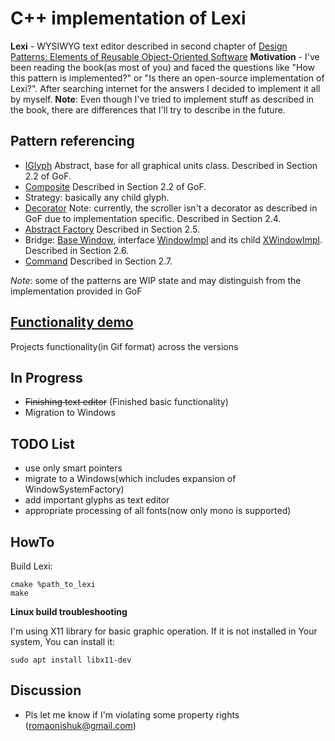 # C++ implementation of Lexi

**Lexi** - WYSIWYG text editor described in second chapter of [Design Patterns: Elements of Reusable Object-Oriented Software](https://en.wikipedia.org/wiki/Design_Patterns)
**Motivation** - I've been reading the book(as most of you) and faced the questions like "How this pattern is implemented?" or "Is there an open-source implementation of Lexi?". After searching internet for the answers I decided to implement it all by myself.
**Note**: Even though I've tried to implement stuff as described in the book, there are differences that I'll try to describe in the future.

## Pattern referencing
- [IGlyph](https://github.com/romaonishuk/LexI/blob/master/inc/glyphs/i_glyph.hpp) Abstract, base for all graphical units class. Described in Section 2.2 of GoF.
- [Composite](https://github.com/romaonishuk/LexI/blob/master/inc/glyphs/i_composite_glyph.hpp) Described in Section 2.2 of GoF.
- Strategy: basically any child glyph.
- [Decorator](https://github.com/romaonishuk/LexI/blob/master/inc/decorator.hpp) Note: currently, the scroller isn't a decorator as described in GoF due to implementation specific. Described in Section 2.4.
- [Abstract Factory](https://github.com/romaonishuk/LexI/blob/master/inc/window_system_factory.hpp) Described in Section 2.5.
- Bridge: [Base Window](https://github.com/romaonishuk/LexI/blob/master/inc/window.hpp), interface [WindowImpl](https://github.com/romaonishuk/LexI/blob/master/inc/window_impl.hpp) and its child [XWindowImpl](https://github.com/romaonishuk/LexI/blob/master/src/lexi_linux/inc/x_window_impl.hpp). Described in Section 2.6.
- [Command](https://github.com/romaonishuk/LexI/blob/master/inc/i_command.hpp) Described in Section 2.7.

*Note*: some of the patterns are WIP state and may distinguish from the implementation provided in GoF 

## [Functionality demo](https://github.com/romaonishuk/LexI/blob/master/docs/functionality_demo/demo.md)
Projects functionality(in Gif format) across the versions

## In Progress
- ~~Finishing text editor~~ (Finished basic functionality)
- Migration to Windows

## TODO List
- use only smart pointers
- migrate to a Windows(which includes expansion of WindowSystemFactory)
- add important glyphs as text editor
- appropriate processing of all fonts(now only mono is supported)

## HowTo
Build Lexi:
```shell
cmake %path_to_lexi
make
```

**Linux build troubleshooting**

I'm using X11 library for basic graphic operation. If it is not installed in Your system, You can install it:
```shell
sudo apt install libx11-dev
```


## Discussion
- Pls let me know if I'm violating some property rights (romaonishuk@gmail.com)
